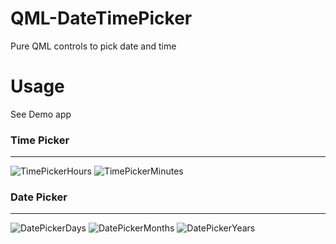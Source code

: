 # QML-DateTimePicker
Pure QML controls to pick date and time

# Usage
See Demo app

### Time Picker
-----
![TimePickerHours
](./Screenshots/TimePickerHours.jpg)
![TimePickerMinutes
](./Screenshots/TimePickerMinutes.jpg)

### Date Picker
-----
![DatePickerDays
](./Screenshots/DatePickerDays.jpg)
![DatePickerMonths
](./Screenshots/DatePickerMonths.jpg)
![DatePickerYears
](./Screenshots/DatePickerYears.jpg)